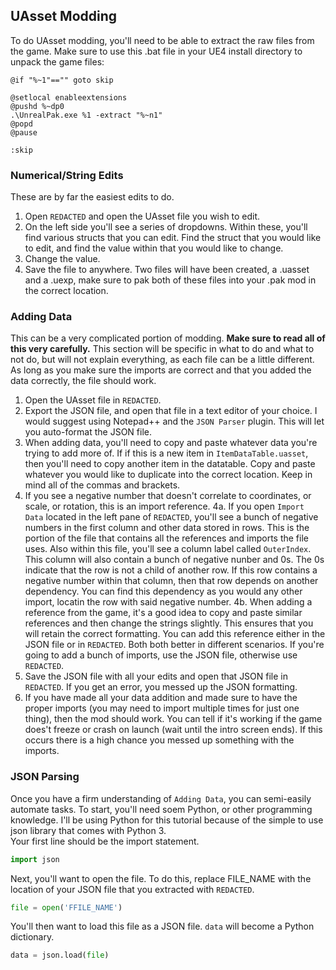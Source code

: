 ## UAsset Modding
To do  UAsset modding, you'll need to be able to extract the raw files from the game. Make sure to use this .bat file in your UE4 install directory to unpack the game files:
```batch
@if "%~1"=="" goto skip

@setlocal enableextensions
@pushd %~dp0
.\UnrealPak.exe %1 -extract "%~n1"
@popd
@pause

:skip
```

### Numerical/String Edits  
These are by far the easiest edits to do. 
1. Open `REDACTED` and open the UAsset file you wish to edit.
2. On the left side you'll see a series of dropdowns. Within these, you'll find various structs that you can edit. Find the struct that you would like to edit, and find the value within that you would like to change.
3. Change the value. 
4. Save the file to anywhere. Two files will have been created, a .uasset and a .uexp, make sure to pak both of these files into your .pak mod in the correct location.
	
### Adding Data  
This can be a very complicated portion of modding. **Make sure to read all of this very carefully.** This section will be specific in what to do and what to not do, but will not explain everything, as each file can be a little different. As long as you make sure the imports are correct and that you added the data correctly, the file should work.

1. Open the UAsset file in `REDACTED`.
2. Export the JSON file, and open that file in a text editor of your choice. I would suggest using Notepad++ and the `JSON Parser` plugin. This will let you auto-format the JSON file. 
3. When adding data, you'll need to copy and paste whatever data you're trying to add more of. If if this is a new item in `ItemDataTable.uasset`, then you'll need to copy another item in the datatable. Copy and paste whatever you would like to duplicate into the correct location. Keep in mind all of the commas and brackets.
4. If you see a negative number that doesn't correlate to coordinates, or scale, or rotation, this is an import reference. 
4a. If you open `Import Data` located in the left pane of `REDACTED`, you'll see a bunch of negative numbers in the first column and other data stored in rows. This is the portion of the file that contains all the references and imports the file uses. Also within this file, you'll see a column label called `OuterIndex`. This column will also contain a bunch of negative nunber and 0s. The 0s indicate that the row is not a child of another row. If this row contains a negative number within that column, then that row depends on another dependency. You can find this dependency as you would any other import, locatin the row with said negative number.
4b. When adding a reference from the game, it's a good idea to copy and paste similar references and then change the strings slightly. This ensures that you will retain the correct formatting. You can add this reference either in the JSON file or in `REDACTED`. Both both better in different scenarios. If you're going to add a bunch of imports, use the JSON file, otherwise use `REDACTED`.
5. Save the JSON file with all your edits and open that JSON file in `REDACTED`. If you get an error, you messed up the JSON formatting.
6. If you have made all your data addition and made sure to have the proper imports (you may need to import multiple times for just one thing), then the mod should work. You can tell if it's working if the game does't freeze or crash on launch (wait until the intro screen ends). If this occurs there is a high chance you messed up something with the imports.


### JSON Parsing
Once you have a firm understanding of `Adding Data`, you can semi-easily automate tasks. To start, you'll need soem Python, or other programming knowledge. I'll be using Python for this tutorial because of the simple to use json library that comes with Python 3.  
Your first line should be the import statement.
```python
import json
```
Next, you'll want to open the file. To do this, replace FILE_NAME with the location of your JSON file that you extracted with `REDACTED`.
```python
file = open('FFILE_NAME')
```
You'll then want to load this file as a JSON file. `data` will become a Python dictionary.
```python
data = json.load(file)
```


